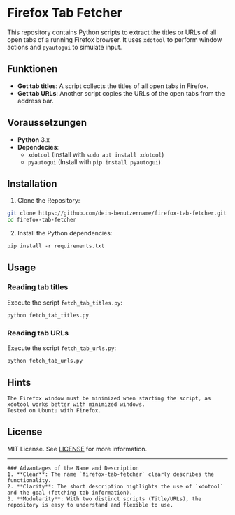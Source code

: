 # Firefox Tab Fetcher

This repository contains Python scripts to extract the titles or URLs of all open tabs of a running Firefox browser. It uses `xdotool` to perform window actions and `pyautogui` to simulate input.

## Funktionen

- **Get tab titles**: A script collects the titles of all open tabs in Firefox.
- **Get tab URLs**: Another script copies the URLs of the open tabs from the address bar.

## Voraussetzungen

- **Python** 3.x
- **Dependecies**:
  - `xdotool` (Install with `sudo apt install xdotool`)
  - `pyautogui` (Install with `pip install pyautogui`)

## Installation

1. Clone the Repository:

```bash
git clone https://github.com/dein-benutzername/firefox-tab-fetcher.git
cd firefox-tab-fetcher
```

2. Install the Python dependencies:

```
pip install -r requirements.txt
```

## Usage

### Reading tab titles

Execute the script `fetch_tab_titles.py`:

```
python fetch_tab_titles.py
```

### Reading tab URLs

Execute the script `fetch_tab_urls.py`:

```
python fetch_tab_urls.py
```

## Hints

    The Firefox window must be minimized when starting the script, as xdotool works better with minimized windows.
    Tested on Ubuntu with Firefox.

## License

MIT License. See [LICENSE](LICENSE) for more information.

---

```
### Advantages of the Name and Description
1. **Clear**: The name `firefox-tab-fetcher` clearly describes the functionality.
2. **Clarity**: The short description highlights the use of `xdotool` and the goal (fetching tab information).
3. **Modularity**: With two distinct scripts (Title/URLs), the repository is easy to understand and flexible to use.
```
